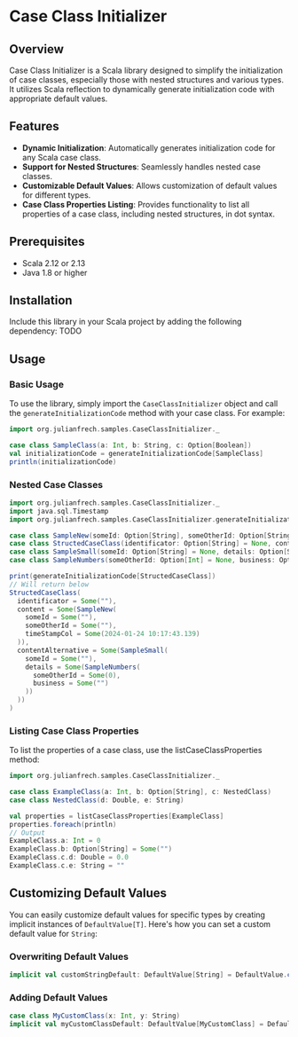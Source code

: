 # Case Class Initializer

## Overview

Case Class Initializer is a Scala library designed to simplify the initialization of case classes, especially those with nested structures and various types. It utilizes Scala reflection to dynamically generate initialization code with appropriate default values.

## Features

- **Dynamic Initialization**: Automatically generates initialization code for any Scala case class.
- **Support for Nested Structures**: Seamlessly handles nested case classes.
- **Customizable Default Values**: Allows customization of default values for different types.
- **Case Class Properties Listing**: Provides functionality to list all properties of a case class, including nested structures, in dot syntax.

## Prerequisites

- Scala 2.12 or 2.13
- Java 1.8 or higher

## Installation

Include this library in your Scala project by adding the following dependency: TODO

## Usage

### Basic Usage

To use the library, simply import the `CaseClassInitializer` object and call the `generateInitializationCode` method with your case class. For example:

```scala
import org.julianfrech.samples.CaseClassInitializer._

case class SampleClass(a: Int, b: String, c: Option[Boolean])
val initializationCode = generateInitializationCode[SampleClass]
println(initializationCode)
```

### Nested Case Classes
```scala
import org.julianfrech.samples.CaseClassInitializer._
import java.sql.Timestamp
import org.julianfrech.samples.CaseClassInitializer.generateInitializationCode

case class SampleNew(someId: Option[String], someOtherId: Option[String], timeStampCol: Option[Timestamp])
case class StructedCaseClass(identificator: Option[String] = None, content: Option[SampleNew] = None, contentAlternative: Option[SampleSmall] = None)
case class SampleSmall(someId: Option[String] = None, details: Option[SampleNumbers] = None)
case class SampleNumbers(someOtherId: Option[Int] = None, business: Option[String] = None)

print(generateInitializationCode[StructedCaseClass])
// Will return below
StructedCaseClass(
  identificator = Some(""),
  content = Some(SampleNew(
    someId = Some(""),
    someOtherId = Some(""),
    timeStampCol = Some(2024-01-24 10:17:43.139)
  )),
  contentAlternative = Some(SampleSmall(
    someId = Some(""),
    details = Some(SampleNumbers(
      someOtherId = Some(0),
      business = Some("")
    ))
  ))
)
```

### Listing Case Class Properties
To list the properties of a case class, use the listCaseClassProperties method:

```scala
import org.julianfrech.samples.CaseClassInitializer._

case class ExampleClass(a: Int, b: Option[String], c: NestedClass)
case class NestedClass(d: Double, e: String)

val properties = listCaseClassProperties[ExampleClass]
properties.foreach(println)
// Output
ExampleClass.a: Int = 0
ExampleClass.b: Option[String] = Some("")
ExampleClass.c.d: Double = 0.0
ExampleClass.c.e: String = ""
```

## Customizing Default Values

You can easily customize default values for specific types by creating implicit instances of `DefaultValue[T]`. Here's how you can set a custom default value for `String`:

### Overwriting Default Values
```scala
implicit val customStringDefault: DefaultValue[String] = DefaultValue.createDefaultValue("custom default string")
```
### Adding Default Values
```scala
case class MyCustomClass(x: Int, y: String)
implicit val myCustomClassDefault: DefaultValue[MyCustomClass] = DefaultValue.createDefaultValue(MyCustomClass(0, ""))
```
